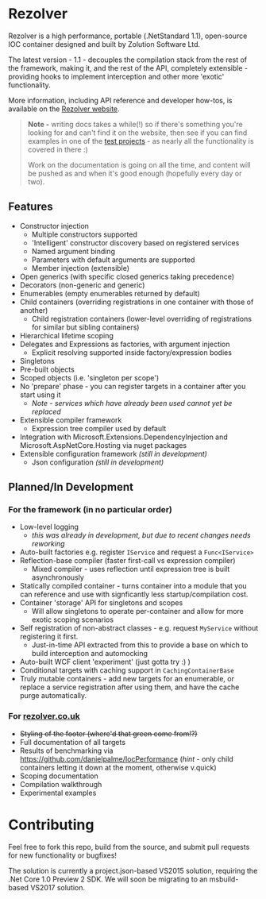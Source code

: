 Rezolver
========

Rezolver is a high performance, portable (.NetStandard 1.1), open-source IOC container
designed and built by Zolution Software Ltd.

The latest version - 1.1 - decouples the compilation stack from the rest of the framework,
making it, and the rest of the API, completely extensible - providing hooks to implement
interception and other more 'exotic' functionality.

More information, including API reference and developer how-tos, is available on the
[Rezolver website](http://rezolver.co.uk).

> **Note -** writing docs takes a while(!) so if there's something you're looking for and can't find it
> on the website, then see if you can find examples in one of the [test projects](tests/) - as nearly all
> the functionality is covered in there :)
> 
> Work on the documentation is going on all the time, and content will be pushed as and when it's good 
> enough (hopefully every day or two).

## Features

- Constructor injection
  - Multiple constructors supported
  - 'Intelligent' constructor discovery based on registered services
  - Named argument binding
  - Parameters with default arguments are supported
  - Member injection (extensible)
- Open generics (with specific closed generics taking precedence)
- Decorators (non-generic and generic)
- Enumerables (empty enumerables returned by default)
- Child containers (overriding registrations in one container with those of another)
  - Child registration containers (lower-level overriding of registrations for similar but sibling containers)
- Hierarchical lifetime scoping
- Delegates and Expressions as factories, with argument injection
  - Explicit resolving supported inside factory/expression bodies
- Singletons
- Pre-built objects
- Scoped objects (i.e. 'singleton per scope')
- No 'prepare' phase - you can register targets in a container after you start using it
  - *Note - services which have already been used cannot yet be replaced*
- Extensible compiler framework
  - Expression tree compiler used by default
- Integration with Microsoft.Extensions.DependencyInjection and Microsoft.AspNetCore.Hosting via nuget packages
- Extensible configuration framework *(still in development)*
  - Json configuration *(still in development)*

## Planned/In Development

### For the framework (in no particular order)

- Low-level logging
  - *this was already in development, but due to recent changes needs reworking*
- Auto-built factories e.g. register `IService` and request a `Func<IService>`
- Reflection-base compiler (faster first-call vs expression compiler)
  - Mixed compiler - uses reflection until expression tree is built asynchronously
- Statically compiled container - turns container into a module that you can reference
and use with signficantly less startup/compilation cost.
- Container 'storage' API for singletons and scopes
  - Will allow singletons to operate per-container and allow for more exotic scoping scenarios
- Self registration of non-abstract classes - e.g. request `MyService` without registering it
first.
  - Just-in-time API extracted from this to provide a base on which to build interception and automocking
- Auto-built WCF client 'experiment' (just gotta try :) )
- Conditional targets with caching support in `CachingContainerBase`
- Truly mutable containers - add new targets for an enumerable, or replace a service registration
after using them, and have the cache purge automatically.

### For [rezolver.co.uk](http://rezolver.co.uk)

- <strike>Styling of the footer (where'd that green come from!?)</strike>
- Full documentation of all targets
- Results of benchmarking via https://github.com/danielpalme/IocPerformance (*hint* - only child containers letting it down at the moment, otherwise v.quick)
- Scoping documentation
- Compilation walkthrough
- Experimental examples

# Contributing

Feel free to fork this repo, build from the source, and submit pull requests for new functionality or bugfixes!

The solution is currently a project.json-based VS2015 solution, requiring the .Net Core 1.0 Preview 2 SDK.
We will soon be migrating to an msbuild-based VS2017 solution.